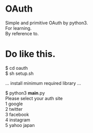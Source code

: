 # OAuth
Simple and primitive OAuth by python3.<br>
For learning.<br>
By reference to.<br>

# Do like this.
$ cd oauth<br>
$ sh setup.sh<br>

... install minimum required library ...

$ python3 __main__.py<br>
Please select your auth site<br>
1 google<br>
2 twitter<br>
3 facebook<br>
4 instagram<br>
5 yahoo japan<br>
